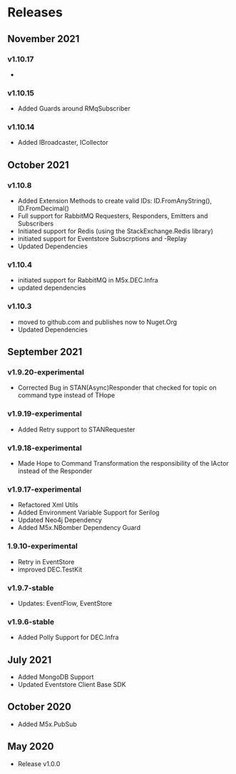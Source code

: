 # Releases

## November 2021

### v1.10.17

-  

### v1.10.15
- Added Guards around RMqSubscriber

### v1.10.14
 
- Added IBroadcaster<TID>, ICollector<TID>

## October 2021

### v1.10.8

- Added Extension Methods to create valid IDs: ID.FromAnyString(), ID.FromDecimal()
- Full support for RabbitMQ Requesters, Responders, Emitters and Subscribers
- Initiated support for Redis (using the StackExchange.Redis library)
- initiated support for Eventstore Subscrptions and -Replay
- Updated Dependencies 

### v1.10.4
 
- initiated support for RabbitMQ in M5x.DEC.Infra
- updated dependencies 

### v1.10.3
- moved to github.com and publishes now to Nuget.Org
- Updated Dependencies

## September 2021

### v1.9.20-experimental

- Corrected Bug in STAN(Async)Responder that checked for topic on command type instead of THope

### v1.9.19-experimental

- Added Retry support to STANRequester

### v1.9.18-experimental

- Made Hope to Command Transformation the responsibility of the IActor instead of the Responder

### v1.9.17-experimental

- Refactored Xml Utils
- Added Environment Variable Support for Serilog
- Updated Neo4j Dependency
- Added M5x.NBomber Dependency Guard

### 1.9.10-experimental

- Retry in EventStore
- improved DEC.TestKit

### v1.9.7-stable

- Updates: EventFlow, EventStore

### v1.9.6-stable

- Added Polly Support for DEC.Infra

## July 2021

- Added MongoDB Support
- Updated Eventstore Client Base SDK

## October 2020

- Added M5x.PubSub

## May 2020

- Release v1.0.0